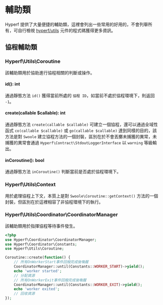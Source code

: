 # 輔助類

Hyperf 提供了大量便捷的輔助類，這裡會列出一些常用的好用的，不會列舉所有，可自行檢視 [hyperf/utils](https://github.com/hyperf/utils) 元件的程式碼獲得更多資訊。

## 協程輔助類

### Hyperf\Utils\Coroutine

該輔助類用於協助進行協程相關的判斷或操作。

#### id(): int

通過靜態方法 `id()` 獲得當前所處的 `協程 ID`，如當前不處於協程環境下，則返回 `-1`。 

#### create(callable $callable): int

通過靜態方法 `create(callable $callable)` 可建立一個協程，還可以通過全域性函式 `co(callable $callable)` 或 `go(callable $callable)` 達到同樣的目的，該方法是對 `Swoole` 建立協程方法的一個封裝，區別在於不會丟擲未捕獲的異常，未捕獲的異常會通過 `Hyperf\Contract\StdoutLoggerInterface` 以 `warning` 等級輸出。

#### inCoroutine(): bool

通過靜態方法 `inCoroutine()` 判斷當前是否處於協程環境下。

### Hyperf\Utils\Context

用於處理協程上下文，本質上是對 `Swoole\Coroutine::getContext()` 方法的一個封裝，但區別在於這裡相容了非協程環境下的執行。

### Hyperf\Utils\Coordinator\CoordinatorManager

該輔助類用於指揮協程等待事件發生。

```php
<?php
use Hyperf\Coordinator\CoordinatorManager;
use Hyperf\Coordinator\Constants;
use Hyperf\Utils\Coroutine;

Coroutine::create(function() {
    // 所有OnWorkerStart事件回撥完成後喚醒
    CoordinatorManager::until(Constants::WORKER_START)->yield();
    echo 'worker started';
    // 分配資源
    // 所有OnWorkerExit事件回撥完成後喚醒
    CoordinatorManager::until(Constants::WORKER_EXIT)->yield();
    echo 'worker exited';
    // 回收資源
});
```
